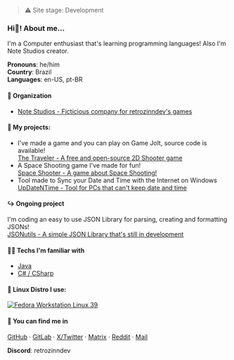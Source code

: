 > ⚠️ Site stage: Development
### Hi👋! About me...
I'm a Computer enthusiast that's learning programming languages! Also I'm Note Studios creator.

**Pronouns**: he/him <br>
**Country**: Brazil <br>
**Languages**: en-US, pt-BR
<br>

#### 🏢 Organization
 - [Note Studios - Ficticious company for retrozinndev's games](https://github.com/notestudios)

#### 💼 My projects:
 - I've made a game and you can play on Game Jolt, source code is available! <br>
  [The Traveler - A free and open-source 2D Shooter game](https://github.com/notestudios/TheTraveler)
 - A Space Shooting game I've made for fun! <br>
  [Space Shooter - A game about Space Shooting!](https://github.com/retrozinndev/SpaceShooter)
 - Tool made to Sync your Date and Time with the Internet on Windows <br>
  [UpDateNTime - Tool for PCs that can't keep date and time](https://github.com/retrozinndev/UpDateNTime)

#### ↪️ Ongoing project
 I'm coding an easy to use JSON Library for parsing, creating and formatting JSONs! <br>
 [JSONutils - A simple JSON Library that's still in development](https://github.com/retrozinndev/JSONutils)

#### 🧑‍💻 Techs I'm familiar with
 - [Java](https://openjdk.org)
 - [C# / CSharp](https://learn.microsoft.com/dotnet/csharp/)

#### 🐧 Linux Distro I use:
<a href="https://fedoraproject.org/">
 <img src="https://img.shields.io/badge/Fedora-294172?style=for-the-badge&logo=fedora&logoColor=white" alt="Fedora Workstation Linux 39">
</a>

#### **💬 You can find me in**
[GitHub](https://github.com/retrozinndev) · [GitLab](https://gitlab.com/retrozinndev) · [X/Twitter](https://x.com/retrozinndev) · [Matrix](https://matrix.to/#/@retrozinndev:matrix.org) · [Reddit](https://www.reddit.com/user/Much_Clue7037) · [Mail](mailto:joaovodias@gmail.com)

**Discord**: retrozinndev
